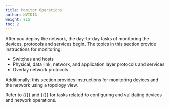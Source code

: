 ```yaml
---
title: Monitor Operations
author: NVIDIA
weight: 815
toc: 2
---
```


After you deploy the network, the day-to-day tasks of monitoring the devices, protocols and services begin. The topics in this section provide instructions for monitoring:

- Switches and hosts
- Physical, data link, network, and application layer protocols and services
- Overlay network protocols

Additionally, this section provides instructions for monitoring devices and the network using a topology view.

Refer to {{<link title="Manage Configurations">}} and {{<link title="Validate Operations">}} for tasks related to configuring and validating devices and network operations.
